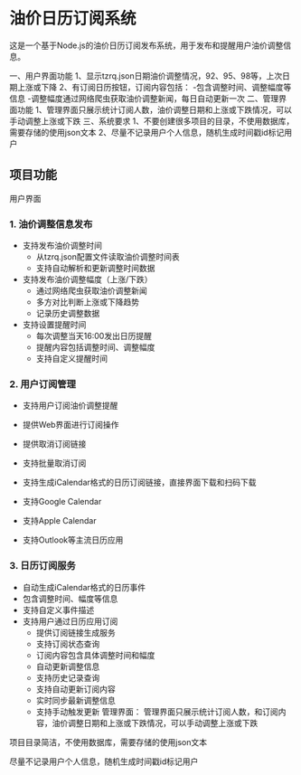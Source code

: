 # 油价日历订阅系统

这是一个基于Node.js的油价日历订阅发布系统，用于发布和提醒用户油价调整信息。

一、用户界面功能
1、显示tzrq.json日期油价调整情况，92、95、98等，上次日期上涨或下降
2、有订阅日历按钮，订阅内容包括：
-包含调整时间、调整幅度等信息
-调整幅度通过网络爬虫获取油价调整新闻，每日自动更新一次
二、管理界面功能
1、管理界面只展示统计订阅人数，油价调整日期和上涨或下跌情况，可以手动调整上涨或下跌
三、系统要求
1、不要创建很多项目的目录，不使用数据库，需要存储的使用json文本
2、尽量不记录用户个人信息，随机生成时间戳id标记用户





























## 项目功能
用户界面
### 1. 油价调整信息发布
- 支持发布油价调整时间
  - 从tzrq.json配置文件读取油价调整时间表
  - 支持自动解析和更新调整时间数据
- 支持发布油价调整幅度（上涨/下跌）
  - 通过网络爬虫获取油价调整新闻
  - 多方对比判断上涨或下降趋势
  - 记录历史调整数据
- 支持设置提醒时间
  - 每次调整当天16:00发出日历提醒
  - 提醒内容包括调整时间、调整幅度
  - 支持自定义提醒时间

### 2. 用户订阅管理
   - 支持用户订阅油价调整提醒
  - 提供Web界面进行订阅操作

  - 提供取消订阅链接
  - 支持批量取消订阅
   - 支持生成iCalendar格式的日历订阅链接，直接界面下载和扫码下载
  - 支持Google Calendar
  - 支持Apple Calendar
  - 支持Outlook等主流日历应用

### 3. 日历订阅服务
   - 自动生成iCalendar格式的日历事件
  - 包含调整时间、幅度等信息
  - 支持自定义事件描述
- 支持用户通过日历应用订阅
  - 提供订阅链接生成服务
  - 支持订阅状态查询
   - 订阅内容包含具体调整时间和幅度
  - 自动更新调整信息
  - 支持历史记录查询
   - 支持自动更新订阅内容
  - 实时同步最新调整信息
  - 支持手动触发更新
管理界面：
管理界面只展示统计订阅人数，和订阅内容，油价调整日期和上涨或下跌情况，可以手动调整上涨或下跌

项目目录简洁，不使用数据库，需要存储的使用json文本

尽量不记录用户个人信息，随机生成时间戳id标记用户